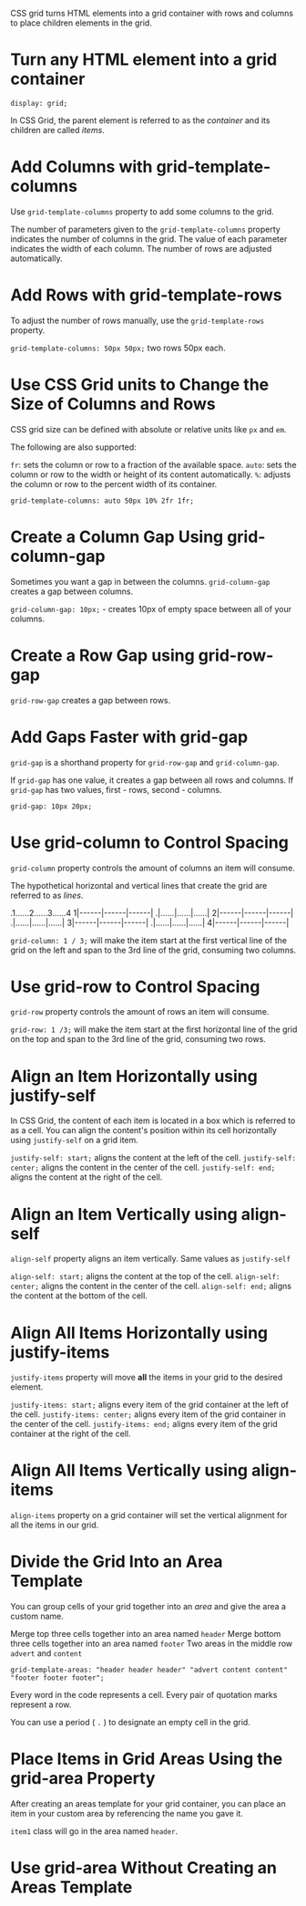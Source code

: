 CSS grid turns HTML elements into a grid container with rows and columns to place children elements in the grid.

# Turn any HTML element into a grid container

`display: grid;`

In CSS Grid, the parent element is referred to as the <em>container</em> and its children are called <em>items</em>.

# Add Columns with grid-template-columns

Use `grid-template-columns` property to add some columns to the grid.

<style>
  .container {
      display: grid;
      grid-template-columns: 50px 50px; /* Creates two columns that are 50px wide each. */
  }
</style>

The number of parameters given to the `grid-template-columns` property indicates the number of columns in the grid.
The value of each parameter indicates the width of each column.
The number of rows are adjusted automatically.

# Add Rows with grid-template-rows

To adjust the number of rows manually, use the `grid-template-rows` property.

`grid-template-columns: 50px 50px;` two rows 50px each.

# Use CSS Grid units to Change the Size of Columns and Rows

CSS grid size can be defined with absolute or relative units like `px` and `em`.

The following are also supported:

`fr`: sets the column or row to a fraction of the available space.
`auto`: sets the column or row to the width or height of its content automatically.
`%`: adjusts the column or row to the percent width of its container.

`grid-template-columns: auto 50px 10% 2fr 1fr;`

# Create a Column Gap Using grid-column-gap

Sometimes you want a gap in between the columns.
`grid-column-gap` creates a gap between columns.

`grid-column-gap: 10px;` - creates 10px of empty space between all of your columns.

# Create a Row Gap using grid-row-gap

`grid-row-gap` creates a gap between rows.

# Add Gaps Faster with grid-gap

`grid-gap` is a shorthand property for `grid-row-gap` and `grid-column-gap`.

If `grid-gap` has one value, it creates a gap between all rows and columns.
If `grid-gap` has two values, first - rows, second - columns.

`grid-gap: 10px 20px;`

# Use grid-column to Control Spacing

`grid-column` property controls the amount of columns an item will consume.

The hypothetical horizontal and vertical lines that create the grid are referred to as <em>lines</em>.

.1......2......3......4
1|------|------|------|
.|......|......|......|
2|------|------|------|
.|......|......|......|
3|------|------|------|
.|......|......|......|
4|------|------|------|

`grid-column: 1 / 3;` will make the item start at the first vertical line of the grid on the left and span to the 3rd line of the grid, consuming two columns.

# Use grid-row to Control Spacing

`grid-row` property controls the amount of rows an item will consume.

`grid-row: 1 /3;` will make the item start at the first horizontal line of the grid on the top and span to the 3rd line of the grid, consuming two rows.

# Align an Item Horizontally using justify-self

In CSS Grid, the content of each item is located in a box which is referred to as a cell.
You can align the content's position within its cell horizontally using `justify-self` on a grid item.

`justify-self: start;` aligns the content at the left of the cell.
`justify-self: center;` aligns the content in the center of the cell.
`justify-self: end;` aligns the content at the right of the cell.

# Align an Item Vertically using align-self

`align-self` property aligns an item vertically. Same values as `justify-self`

`align-self: start;` aligns the content at the top of the cell.
`align-self: center;` aligns the content in the center of the cell.
`align-self: end;` aligns the content at the bottom of the cell.

# Align All Items Horizontally using justify-items

`justify-items` property will move <strong>all</strong> the items in your grid to the desired element.

`justify-items: start;` aligns every item of the grid container at the left of the cell.
`justify-items: center;` aligns every item of the grid container in the center of the cell.
`justify-items: end;` aligns every item of the grid container at the right of the cell.

# Align All Items Vertically using align-items

`align-items` property on a grid container will set the vertical alignment for all the items in our grid.

# Divide the Grid Into an Area Template

You can group cells of your grid together into an <em>area</em> and give the area a custom name.

Merge top three cells together into an area named `header`
Merge bottom three cells together into an area named `footer`
Two areas in the middle row `advert` and `content`

`grid-template-areas: "header header header" "advert content content" "footer footer footer";`

Every word in the code represents a cell.
Every pair of quotation marks represent a row.

You can use a period ( `.` ) to designate an empty cell in the grid.

# Place Items in Grid Areas Using the grid-area Property

After creating an areas template for your grid container, you can place an item in your custom area by referencing the name you gave it.

`item1` class will go in the area named `header`.

<style>
  .item1 {
      grid-area: header;
  }
</style>

# Use grid-area Without Creating an Areas Template
